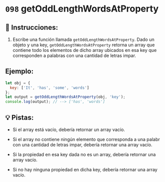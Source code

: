 # `098` getOddLengthWordsAtProperty

## 📝 Instrucciones:

1. Escribe una función llamada `getOddLengthWordsAtProperty`. Dado un objeto y una key, `getOddLengthWordsAtProperty` retorna un array que contiene todo los elementos de dicho array ubicados en esa key que corresponden a palabras con una cantidad de letras impar.

## Ejemplo:

```js
let obj = {
  key: ['It', 'has', 'some', 'words']
};
let output = getOddLengthWordsAtProperty(obj, 'key');
console.log(output); // --> ['has', 'words']
```

## 💡 Pistas:

+ Si el array está vacío, debería retornar un array vacío.

+ Si el array no contiene ningún elemento que corresponda a una palabr con una cantidad de letras impar, debería retornar una array vacío.

+ Si la propiedad en esa key dada no es un array, debería retornar una array vacío.

+ Si no hay ninguna propiedad en dicha key, debería retornar una array vacío.

